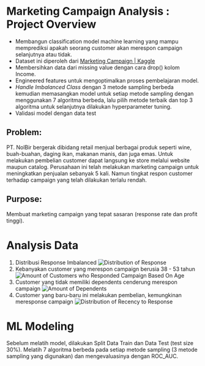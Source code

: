 # **Marketing Campaign Analysis : Project Overview**
- Membangun classification model machine learning yang mampu memprediksi apakah seorang customer akan merespon campaign selanjutnya atau tidak.
- Dataset ini diperoleh dari [Marketing Campaign | Kaggle](https://www.kaggle.com/datasets/rodsaldanha/arketing-campaign)
- Membersihkan data dari missing value dengan cara drop() kolom Income.
- Engineered features untuk mengoptimalkan proses pembelajaran model.
- *Handle Imbalanced Class* dengan 3 metode sampling berbeda kemudian memasangkan model untuk setiap metode sampling dengan menggunakan 7 algoritma berbeda, lalu pilih metode terbaik dan top 3 algoritma untuk selanjutnya dilakukan hyperparameter tuning.
- Validasi model dengan data test

## Problem:
PT. NolBir bergerak dibidang retail menjual berbagai produk seperti wine, buah-buahan, daging ikan, makanan manis, dan juga emas. Untuk melakukan pembelian customer dapat langsung ke store melalui website maupun catalog.
Perusahaan ini telah melakukan marketing campaign untuk meningkatkan penjualan sebanyak 5 kali. Namun tingkat respon customer terhadap campaign yang telah dilakukan terlalu rendah.

## Purpose:
Membuat marketing campaign yang tepat sasaran (response rate dan profit tinggi).

# Analysis Data
1. Distribusi Response Imbalanced
![Distribution of Response](https://user-images.githubusercontent.com/104814864/232986117-7bd15510-cde3-41f5-8b6c-1c9c89c72d8a.png)
2. Kebanyakan customer yang merespon campaign berusia 38 - 53 tahun
![Amount of Customers who Responded Campaign Based On Age](https://user-images.githubusercontent.com/104814864/232989189-ca1716e4-cf25-4aea-800c-545289760e9f.png)
3. Customer yang tidak memiliki dependents cenderung merespon campaign
![Amount of Dependents](https://user-images.githubusercontent.com/104814864/232989648-2545606d-d460-481f-906b-cdc332c82170.png)
4. Customer yang baru-baru ini melakukan pembelian, kemungkinan meresponse campaign
![Distribution of Recency to Response](https://user-images.githubusercontent.com/104814864/232990053-c34884e0-0728-45c3-9461-0301d0fedcd4.png)

# ML Modeling
Sebelum melatih model, dilakukan Split Data Train dan Data Test (test size 30%). Melatih 7 algoritma berbeda pada setiap metode sampling (3 metode sampling yang digunakan) dan mengevaluasinya dengan ROC_AUC. 
